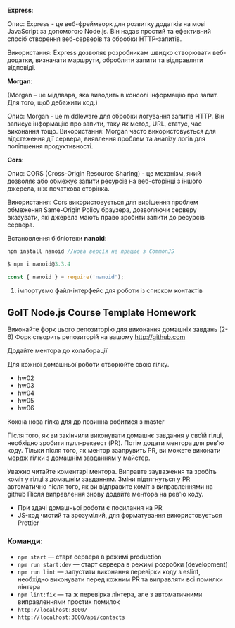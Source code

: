 **Express**:

Опис: Express - це веб-фреймворк для розвитку додатків на мові JavaScript за допомогою Node.js. Він надає простий та ефективний спосіб створення веб-серверів та обробки HTTP-запитів.

Використання: Express дозволяє розробникам швидко створювати веб-додатки, визначати маршрути, обробляти запити та відправляти відповіді.

**Morgan**:

(Morgan – це мідлвара, яка виводить в консолі інформацію про запит. Для того, щоб дебажити код.)

Опис: Morgan - це middleware для обробки логування запитів HTTP. Він записує інформацію про запити, таку як метод, URL, статус, час виконання тощо.
Використання: Morgan часто використовується для відстеження дії сервера, виявлення проблем та аналізу логів для поліпшення продуктивності.

**Cors**:

Опис: CORS (Cross-Origin Resource Sharing) - це механізм, який дозволяє або обмежує запити ресурсів на веб-сторінці з іншого джерела, ніж початкова сторінка.

Використання: Cors використовується для вирішення проблем обмеження Same-Origin Policy браузера, дозволяючи серверу вказувати, які джерела мають право зробити запити до ресурсів сервера.

Встановлення бібліотеки **nanoid**:

```js
npm install nanoid //нова версія не працює з CommonJS

$ npm i nanoid@3.3.4

const { nanoid } = require('nanoid');
```

1. імпортуємо файл-інтерфейс для роботи із списком контактів

## GoIT Node.js Course Template Homework

Виконайте форк цього репозиторію для виконання домашніх завдань (2-6)
Форк створить репозиторій на вашому http://github.com

Додайте ментора до колаборації

Для кожної домашньої роботи створюйте свою гілку.

- hw02
- hw03
- hw04
- hw05
- hw06

Кожна нова гілка для др повинна робитися з master

Після того, як ви закінчили виконувати домашнє завдання у своїй гілці, необхідно зробити пулл-реквест (PR). Потім додати ментора для рев'ю коду. Тільки після того, як ментор заапрувить PR, ви можете виконати мердж гілки з домашнім завданням у майстер.

Уважно читайте коментарі ментора. Виправте зауваження та зробіть коміт у гілці з домашнім завданням. Зміни підтягнуться у PR автоматично після того, як ви відправите коміт з виправленнями на github
Після виправлення знову додайте ментора на рев'ю коду.

- При здачі домашньої роботи є посилання на PR
- JS-код чистий та зрозумілий, для форматування використовується Prettier

### Команди:

- `npm start` &mdash; старт сервера в режимі production
- `npm run start:dev` &mdash; старт сервера в режимі розробки (development)
- `npm run lint` &mdash; запустити виконання перевірки коду з eslint, необхідно виконувати перед кожним PR та виправляти всі помилки лінтера
- `npm lint:fix` &mdash; та ж перевірка лінтера, але з автоматичними виправленнями простих помилок
- `http://localhost:3000/`
- `http://localhost:3000/api/contacts`
